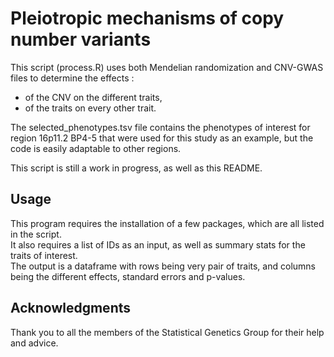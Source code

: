 # Pleiotropic mechanisms of copy number variants

This script (process.R) uses both Mendelian randomization and CNV-GWAS files to determine the effects :
- of the CNV on the different traits,
- of the traits on every other trait.  
  
The selected_phenotypes.tsv file contains the phenotypes of interest for region 16p11.2 BP4-5 that were used for this study as an example, but the code is easily adaptable to other regions.  
  
This script is still a work in progress, as well as this README.

## Usage

This program requires the installation of a few packages, which are all listed in the script.  
It also requires a list of IDs as an input, as well as summary stats for the traits of interest.  
The output is a dataframe with rows being very pair of traits, and columns being the different effects, standard errors and p-values.  


## Acknowledgments

Thank you to all the members of the Statistical Genetics Group for their help and advice. 
